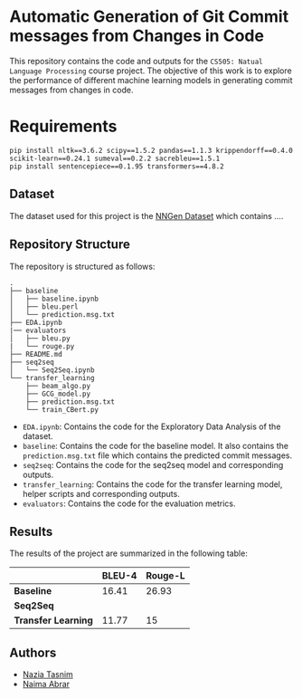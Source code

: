 # Automatic Generation of Git Commit messages from Changes in Code
This repository contains the code and outputs for the `CS505: Natual Language Processing` course project. The objective of this work is to explore the performance of different machine learning models in generating commit messages from changes in code.

# Requirements
```
pip install nltk==3.6.2 scipy==1.5.2 pandas==1.1.3 krippendorff==0.4.0 scikit-learn==0.24.1 sumeval==0.2.2 sacrebleu==1.5.1
pip install sentencepiece==0.1.95 transformers==4.8.2
```

## Dataset
The dataset used for this project is the [NNGen Dataset]() which contains  .... 

## Repository Structure
The repository is structured as follows:
```
.
├── baseline
│   ├── baseline.ipynb
│   ├── bleu.perl
│   └── prediction.msg.txt
├── EDA.ipynb
|── evaluators
│   ├── bleu.py
|   └── rouge.py
├── README.md
├── seq2seq
│   └── Seq2Seq.ipynb
└── transfer_learning
    ├── beam_algo.py
    ├── GCG_model.py
    ├── prediction.msg.txt
    └── train_CBert.py

```

- `EDA.ipynb`: Contains the code for the Exploratory Data Analysis of the dataset.
- `baseline`: Contains the code for the baseline model. It also contains the `prediction.msg.txt` file which contains the predicted commit messages.
- `seq2seq`: Contains the code for the seq2seq model and corresponding outputs.
- `transfer_learning`: Contains the code for the transfer learning model, helper scripts and corresponding outputs.
- `evaluators`: Contains the code for the evaluation metrics.

## Results
The results of the project are summarized in the following table:

|                          | **BLEU-4** | **Rouge-L** |
|--------------------------|------------|-------------|
| **Baseline**       | 16.41      | 26.93       |
| **Seq2Seq**              |            |             |
| **Transfer Learning**    | 11.77      | 15          |


## Authors
- [Nazia Tasnim](appledora.github.io)
- [Naima Abrar]()